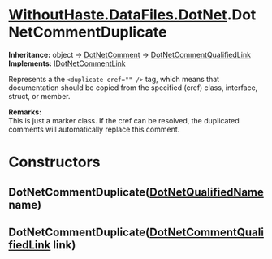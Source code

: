 # [WithoutHaste.DataFiles.DotNet](TableOfContents.WithoutHaste.DataFiles.DotNet.md).DotNetCommentDuplicate

**Inheritance:** object → [DotNetComment](WithoutHaste.DataFiles.DotNet.DotNetComment.md) → [DotNetCommentQualifiedLink](WithoutHaste.DataFiles.DotNet.DotNetCommentQualifiedLink.md)  
**Implements:** [IDotNetCommentLink](WithoutHaste.DataFiles.DotNet.IDotNetCommentLink.md)  

Represents a the `<duplicate cref="" />` tag, which means that documentation should be copied from the specified (cref) class, interface, struct, or member.  

**Remarks:**  
This is just a marker class. If the cref can be resolved, the duplicated comments will automatically replace this comment.  

# Constructors

## DotNetCommentDuplicate([DotNetQualifiedName](WithoutHaste.DataFiles.DotNet.DotNetQualifiedName.md) name)

## DotNetCommentDuplicate([DotNetCommentQualifiedLink](WithoutHaste.DataFiles.DotNet.DotNetCommentQualifiedLink.md) link)

